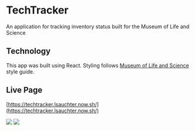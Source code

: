 # TechTracker
An application for tracking inventory status built for the Museum of Life and Science

## Technology
This app was built using React. Styling follows [Museum of Life and Science](https://lifeandscience.org) style guide.

## Live Page
[https://techtracker.lsauchter.now.sh/](https://techtracker.lsauchter.now.sh/)

<img src="public/ScreenShot1.jpg" />
<img src="public/ScreenShot2.jpg" />